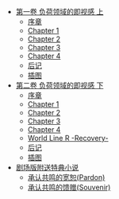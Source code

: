 - [第一卷 负荷领域的即视感 上](/Steins；Gate命运石之门(剧场版小说)-作者：浜崎达也/第一卷%20负荷领域的即视感%20上)
  - [序章](/Steins；Gate命运石之门(剧场版小说)-作者：浜崎达也/第一卷%20负荷领域的即视感%20上/序章.md)
  - [Chapter 1](/Steins；Gate命运石之门(剧场版小说)-作者：浜崎达也/第一卷%20负荷领域的即视感%20上/Chapter%201.md)
  - [Chapter 2](/Steins；Gate命运石之门(剧场版小说)-作者：浜崎达也/第一卷%20负荷领域的即视感%20上/Chapter%202.md)
  - [Chapter 3](/Steins；Gate命运石之门(剧场版小说)-作者：浜崎达也/第一卷%20负荷领域的即视感%20上/Chapter%203.md)
  - [Chapter 4](/Steins；Gate命运石之门(剧场版小说)-作者：浜崎达也/第一卷%20负荷领域的即视感%20上/Chapter%204.md)
  - [后记](/Steins；Gate命运石之门(剧场版小说)-作者：浜崎达也/第一卷%20负荷领域的即视感%20上/后记.md)
  - [插图](/Steins；Gate命运石之门(剧场版小说)-作者：浜崎达也/第一卷%20负荷领域的即视感%20上/插图.md)
- [第二卷 负荷领域的即视感 下](/Steins；Gate命运石之门(剧场版小说)-作者：浜崎达也/第二卷%20负荷领域的即视感%20下)
  - [序章](/Steins；Gate命运石之门(剧场版小说)-作者：浜崎达也/第二卷%20负荷领域的即视感%20下/序章.md)
  - [Chapter 1](/Steins；Gate命运石之门(剧场版小说)-作者：浜崎达也/第二卷%20负荷领域的即视感%20下/Chapter%201.md)
  - [Chapter 2](/Steins；Gate命运石之门(剧场版小说)-作者：浜崎达也/第二卷%20负荷领域的即视感%20下/Chapter%202.md)
  - [Chapter 3](/Steins；Gate命运石之门(剧场版小说)-作者：浜崎达也/第二卷%20负荷领域的即视感%20下/Chapter%203.md)
  - [Chapter 4](/Steins；Gate命运石之门(剧场版小说)-作者：浜崎达也/第二卷%20负荷领域的即视感%20下/Chapter%204.md)
  - [World Line R -Recovery-](/Steins；Gate命运石之门(剧场版小说)-作者：浜崎达也/第二卷%20负荷领域的即视感%20下/World%20Line%20R%20-Recovery-.md)
  - [后记](/Steins；Gate命运石之门(剧场版小说)-作者：浜崎达也/第二卷%20负荷领域的即视感%20下/后记.md)
  - [插图](/Steins；Gate命运石之门(剧场版小说)-作者：浜崎达也/第二卷%20负荷领域的即视感%20下/插图.md)
- [剧场版附送特典小说](/Steins；Gate命运石之门(剧场版小说)-作者：浜崎达也/剧场版附送特典小说)
  - [承认共鸣的宽恕(Pardon)](/Steins；Gate命运石之门(剧场版小说)-作者：浜崎达也/剧场版附送特典小说/承认共鸣的宽恕(Pardon).md)
  - [承认共鸣的馈赠(Souvenir)](/Steins；Gate命运石之门(剧场版小说)-作者：浜崎达也/剧场版附送特典小说/承认共鸣的馈赠(Souvenir).md)

